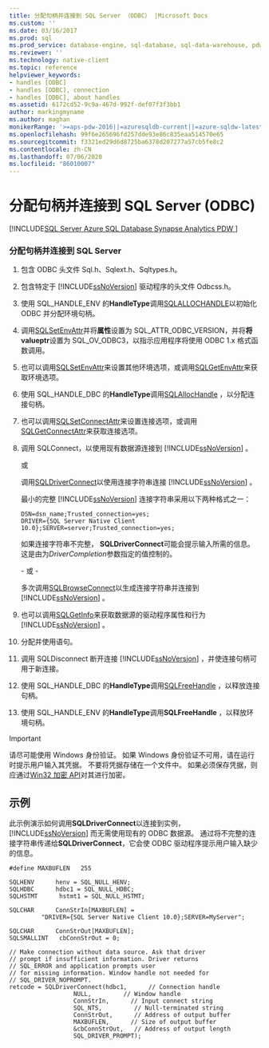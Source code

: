 ```yaml
---
title: 分配句柄并连接到 SQL Server （ODBC） |Microsoft Docs
ms.custom: ''
ms.date: 03/16/2017
ms.prod: sql
ms.prod_service: database-engine, sql-database, sql-data-warehouse, pdw
ms.reviewer: ''
ms.technology: native-client
ms.topic: reference
helpviewer_keywords:
- handles [ODBC]
- handles [ODBC], connection
- handles [ODBC], about handles
ms.assetid: 6172cd52-9c9a-467d-992f-def07f3f3bb1
author: markingmyname
ms.author: maghan
monikerRange: '>=aps-pdw-2016||=azuresqldb-current||=azure-sqldw-latest||>=sql-server-2016||=sqlallproducts-allversions||>=sql-server-linux-2017||=azuresqldb-mi-current'
ms.openlocfilehash: 99f6e265696fd257dde93e86c835eaa514570e65
ms.sourcegitcommit: f3321ed29d6d8725ba6378d207277a57cb5fe8c2
ms.contentlocale: zh-CN
ms.lasthandoff: 07/06/2020
ms.locfileid: "86010007"
---
```

# <a name="allocate-handles-and-connect-to-sql-server-odbc"></a>分配句柄并连接到 SQL Server (ODBC)
[!INCLUDE[SQL Server Azure SQL Database Synapse Analytics PDW ](../../includes/applies-to-version/sql-asdb-asdbmi-asa-pdw.md)]

    
### <a name="to-allocate-handles-and-connect-to-sql-server"></a>分配句柄并连接到 SQL Server  
  
1.  包含 ODBC 头文件 Sql.h、Sqlext.h、Sqltypes.h。  
  
2.  包含特定于 [!INCLUDE[ssNoVersion](../../includes/ssnoversion-md.md)] 驱动程序的头文件 Odbcss.h。  
  
3.  使用 SQL_HANDLE_ENV 的**HandleType**调用[SQLALLOCHANDLE](https://go.microsoft.com/fwlink/?LinkId=58396)以初始化 ODBC 并分配环境句柄。  
  
4.  调用[SQLSetEnvAttr](../../relational-databases/native-client-odbc-api/sqlsetenvattr.md)并将**属性**设置为 SQL_ATTR_ODBC_VERSION，并将**将 valueptr**设置为 SQL_OV_ODBC3，以指示应用程序将使用 ODBC 1.x 格式函数调用。  
  
5.  也可以调用[SQLSetEnvAttr](../../relational-databases/native-client-odbc-api/sqlsetenvattr.md)来设置其他环境选项，或调用[SQLGetEnvAttr](https://go.microsoft.com/fwlink/?LinkId=58403)来获取环境选项。  
  
6.  使用 SQL_HANDLE_DBC 的**HandleType**调用[SQLAllocHandle](https://go.microsoft.com/fwlink/?LinkId=58396) ，以分配连接句柄。  
  
7.  也可以调用[SQLSetConnectAttr](../../relational-databases/native-client-odbc-api/sqlsetconnectattr.md)来设置连接选项，或调用[SQLGetConnectAttr](../../relational-databases/native-client-odbc-api/sqlgetconnectattr.md)来获取连接选项。  
  
8.  调用 SQLConnect，以使用现有数据源连接到 [!INCLUDE[ssNoVersion](../../includes/ssnoversion-md.md)] 。  
  
     或  
  
     调用[SQLDriverConnect](../../relational-databases/native-client-odbc-api/sqldriverconnect.md)以使用连接字符串连接 [!INCLUDE[ssNoVersion](../../includes/ssnoversion-md.md)] 。  
  
     最小的完整 [!INCLUDE[ssNoVersion](../../includes/ssnoversion-md.md)] 连接字符串采用以下两种格式之一：  
  
    ```  
    DSN=dsn_name;Trusted_connection=yes;  
    DRIVER={SQL Server Native Client 10.0};SERVER=server;Trusted_connection=yes;  
    ```  
  
     如果连接字符串不完整， **SQLDriverConnect**可能会提示输入所需的信息。 这是由为*DriverCompletion*参数指定的值控制的。  
  
     \- 或 -  
  
     多次调用[SQLBrowseConnect](../../relational-databases/native-client-odbc-api/sqlbrowseconnect.md)以生成连接字符串并连接到 [!INCLUDE[ssNoVersion](../../includes/ssnoversion-md.md)] 。  
  
9. 也可以调用[SQLGetInfo](../../relational-databases/native-client-odbc-api/sqlgetinfo.md)来获取数据源的驱动程序属性和行为 [!INCLUDE[ssNoVersion](../../includes/ssnoversion-md.md)] 。  
  
10. 分配并使用语句。  
  
11. 调用 SQLDisconnect 断开连接 [!INCLUDE[ssNoVersion](../../includes/ssnoversion-md.md)] ，并使连接句柄可用于新连接。  
  
12. 使用 SQL_HANDLE_DBC 的**HandleType**调用[SQLFreeHandle](../../relational-databases/native-client-odbc-api/sqlfreehandle.md) ，以释放连接句柄。  
  
13. 使用 SQL_HANDLE_ENV 的**HandleType**调用**SQLFreeHandle** ，以释放环境句柄。  
  
> [!IMPORTANT]  
>  请尽可能使用 Windows 身份验证。 如果 Windows 身份验证不可用，请在运行时提示用户输入其凭据。 不要将凭据存储在一个文件中。 如果必须保存凭据，则应通过[Win32 加密 API](https://go.microsoft.com/fwlink/?LinkId=64532)对其进行加密。  
  
## <a name="example"></a>示例  
 此示例演示如何调用**SQLDriverConnect**以连接到实例， [!INCLUDE[ssNoVersion](../../includes/ssnoversion-md.md)] 而无需使用现有的 ODBC 数据源。 通过将不完整的连接字符串传递给**SQLDriverConnect**，它会使 ODBC 驱动程序提示用户输入缺少的信息。  
  
```  
#define MAXBUFLEN   255  
  
SQLHENV      henv = SQL_NULL_HENV;  
SQLHDBC      hdbc1 = SQL_NULL_HDBC;  
SQLHSTMT      hstmt1 = SQL_NULL_HSTMT;  
  
SQLCHAR      ConnStrIn[MAXBUFLEN] =  
         "DRIVER={SQL Server Native Client 10.0};SERVER=MyServer";  
  
SQLCHAR      ConnStrOut[MAXBUFLEN];  
SQLSMALLINT   cbConnStrOut = 0;  
  
// Make connection without data source. Ask that driver   
// prompt if insufficient information. Driver returns  
// SQL_ERROR and application prompts user  
// for missing information. Window handle not needed for  
// SQL_DRIVER_NOPROMPT.  
retcode = SQLDriverConnect(hdbc1,      // Connection handle  
                  NULL,         // Window handle  
                  ConnStrIn,      // Input connect string  
                  SQL_NTS,         // Null-terminated string  
                  ConnStrOut,      // Address of output buffer  
                  MAXBUFLEN,      // Size of output buffer  
                  &cbConnStrOut,   // Address of output length  
                  SQL_DRIVER_PROMPT);  
```  
  
  
